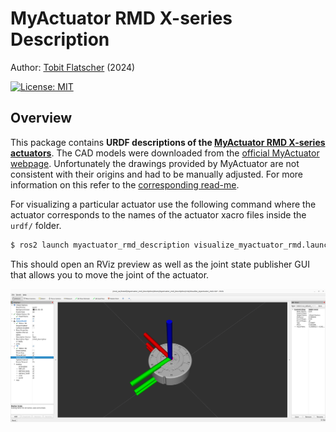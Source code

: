 # MyActuator RMD X-series Description

Author: [Tobit Flatscher](https://github.com/2b-t) (2024)

[![License: MIT](https://img.shields.io/badge/License-MIT-yellow.svg)](https://opensource.org/licenses/MIT)



## Overview
This package contains **URDF descriptions of the [MyActuator RMD X-series actuators](https://www.myactuator.com/rmd-xplanetary-motor)**. The CAD models were downloaded from the [official MyActuator webpage](https://www.myactuator.com/downloads-x-series). Unfortunately the drawings provided by MyActuator are not consistent with their origins and had to be manually adjusted. For more information on this refer to the [corresponding read-me](./doc/UpdateCadModel.md).

For visualizing a particular actuator use the following command where the actuator corresponds to the names of the actuator xacro files inside the `urdf/` folder.

```bash
$ ros2 launch myactuator_rmd_description visualize_myactuator_rmd.launch.py actuator:=X8ProV2
```

This should open an RViz preview as well as the joint state publisher GUI that allows you to move the joint of the actuator.

![Rviz preview](./media/rviz-preview.png)
